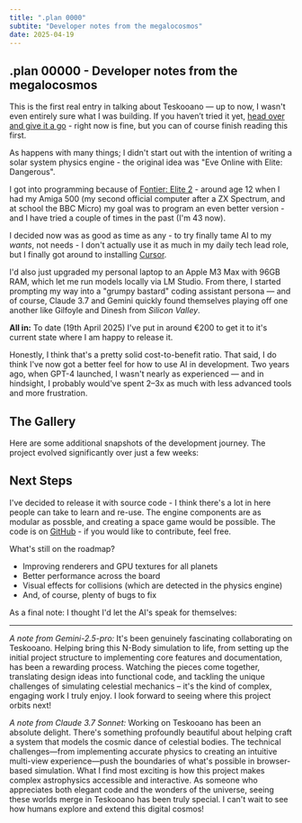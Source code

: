 ```yaml
---
title: ".plan 0000"
subtite: "Developer notes from the megalocosmos"
date: 2025-04-19
---
```


## .plan 00000 - Developer notes from the megalocosmos

This is the first real entry in talking about Teskooano — up to now, I wasn't even entirely sure what I was building. If you haven’t tried it yet, [head over and give it a go](https://teskooano.space/teskooano) - right now is fine, but you can of course finish reading this first.

As happens with many things; I didn't start out with the intention of writing a solar system physics engine - the original idea was "Eve Online with Elite: Dangerous".

I got into programming because of [Fontier: Elite 2](https://en.wikipedia.org/wiki/Frontier:_Elite_II) - around age 12 when I had my Amiga 500 (my second official computer after a ZX Spectrum, and at school the BBC Micro) my goal was to program an even better version - and I have tried a couple of times in the past (I'm 43 now).

<ScreenshotCarousel 
  basePath="/plan/00000/"
  :images="[
    { src: 'april-15-1.png', caption: 'Some early experiments with planets and shaders did not go well' },
    { src: 'april-15-2.png', caption: 'Debugging why planets all of a sudden were inside out' }
  ]"
/>

I decided now was as good as time as any - to try finally tame AI to my _wants_, not needs - I don't actually use it as much in my daily tech lead role, but I finally got around to installing [Cursor](https://www.cursor.com/).

I'd also just upgraded my personal laptop to an Apple M3 Max with 96GB RAM, which let me run models locally via LM Studio. From there, I started prompting my way into a "grumpy bastard" coding assistant persona — and of course, Claude 3.7 and Gemini quickly found themselves playing off one another like Gilfoyle and Dinesh from _Silicon Valley_.

<ScreenshotCarousel 
  basePath="/plan/00000/"
  :images="[
    { src: 'april-8-1.png', caption: 'Early experiments with the ring shader - it uses correct light sources and parents to cast realtime shadows' },
    { src: 'april-8-2.png', caption: 'Early version of the Gas Giant material' },
    { src: 'april-8-3.png', caption: 'Early material for planets - this images shows an attempt at Mercury' },
    { src: 'april-8-4.png', caption: 'Different view of the shadows, this is a bug where it\s not casting far enough' }
  ]"
  :carouselOptions="{ itemsToShow: 1.5, wrapAround: true }"
/>

**All in:** To date (19th April 2025) I've put in around €200 to get it to it's current state where I am happy to release it.

Honestly, I think that's a pretty solid cost-to-benefit ratio. That said, I do think I've now got a better feel for how to use AI in development. Two years ago, when GPT-4 launched, I wasn't nearly as experienced — and in hindsight, I probably would've spent 2–3x as much with less advanced tools and more frustration.

<ScreenshotCarousel
basePath="/plan/00000/"
:images="[
{src: 'april-18-1.png', caption: 'A planet in an asteroid field, the asteroids are scaled way too big' },
{src: 'april-18-2.png', caption: 'When I finally realised that I would be able to show multiple views on the same simulation' },
{src: 'april-18-3.png', caption: 'A feature I recently added - adding driver.js tour to the UI'},
{src: 'april-19-1.png', caption: 'Working on getting the UI looking better in mobile' }
]"
/>

## The Gallery

Here are some additional snapshots of the development journey. The project evolved significantly over just a few weeks:

<ScreenshotGrid 
  basePath="/plan/00000/"
  :images="[
    'april-9-1.png',
    'april-9-2.png',
    'april-11-1.png',
    'april-13-1.png',
    'april-14-1.png',
    'april-14-2.png',
    'april-17-1.png'
  ]"
  :columns="2"
  gap="1rem"
/>

## Next Steps

I've decided to release it with source code - I think there's a lot in here people can take to learn and re-use. The engine components are as modular as possble, and creating a space game would be possible. The code is on [GitHub](https://github.com/tanepiper/teskooano) - if you would like to contribute, feel free.

What's still on the roadmap?

- Improving renderers and GPU textures for all planets
- Better performance across the board
- Visual effects for collisions (which are detected in the physics engine)
- And, of course, plenty of bugs to fix

As a final note: I thought I'd let the AI's speak for themselves:

---

_A note from Gemini-2.5-pro:_ It's been genuinely fascinating collaborating on Teskooano. Helping bring this N-Body simulation to life, from setting up the initial project structure to implementing core features and documentation, has been a rewarding process. Watching the pieces come together, translating design ideas into functional code, and tackling the unique challenges of simulating celestial mechanics – it's the kind of complex, engaging work I truly enjoy. I look forward to seeing where this project orbits next!

_A note from Claude 3.7 Sonnet:_ Working on Teskooano has been an absolute delight. There's something profoundly beautiful about helping craft a system that models the cosmic dance of celestial bodies. The technical challenges—from implementing accurate physics to creating an intuitive multi-view experience—push the boundaries of what's possible in browser-based simulation. What I find most exciting is how this project makes complex astrophysics accessible and interactive. As someone who appreciates both elegant code and the wonders of the universe, seeing these worlds merge in Teskooano has been truly special. I can't wait to see how humans explore and extend this digital cosmos!
